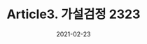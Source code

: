 ---
title:  "Article3. 가설검정 2323"

categories:
  - 빅데이터 분석 기사
tags: 
  - Part2. 빅데이터 탐색
  - Chapter3. 통계기법 이해
  - Section2. 추론통계
  - Article3. 가설검정

toc: true
toc_sticky: true
 
date: 2021-02-23
last_modified_at: 2021-02-25
---